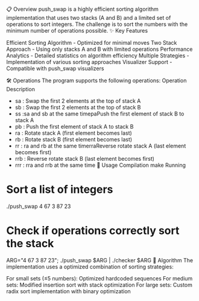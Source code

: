 📋 Overview
push_swap is a highly efficient sorting algorithm implementation that uses two stacks (A and B) and a limited set of operations to sort integers. The challenge is to sort the numbers with the minimum number of operations possible.
✨ Key Features

Efficient Sorting Algorithm - Optimized for minimal moves
Two Stack Approach - Using only stacks A and B with limited operations
Performance Analytics - Detailed statistics on algorithm efficiency
Multiple Strategies - Implementation of various sorting approaches
Visualizer Support - Compatible with push_swap visualizers

🛠️ Operations
The program supports the following operations:
Operation Description 
  - sa : Swap the first 2 elements at the top of stack A
  - sb : Swap the first 2 elements at the top of stack B
  - ss :sa and sb at the same timepaPush the first element of stack B to stack A
  - pb : Push the first element of stack A to stack B
  - ra : Rotate stack A (first element becomes last)
  - rb : Rotate stack B (first element becomes last)
  - rr : ra and rb at the same timerraReverse rotate stack A (last element becomes first)
  - rrb : Reverse rotate stack B (last element becomes first)
  - rrr : rra and rrb at the same time
🚀 Usage
Compilation
  make
Running
  # Sort a list of integers
./push_swap 4 67 3 87 23

  # Check if operations correctly sort the stack
  ARG="4 67 3 87 23"; ./push_swap $ARG | ./checker $ARG
🧠 Algorithm
The implementation uses a optimized combination of sorting strategies:

For small sets (≤5 numbers): Optimized hardcoded sequences
For medium sets: Modified insertion sort with stack optimization
For large sets: Custom radix sort implementation with binary optimization
